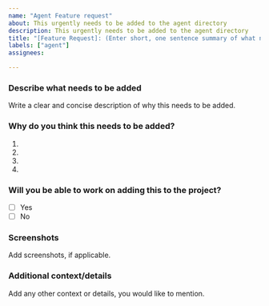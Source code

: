 ```yaml
---
name: "Agent Feature request"
about: This urgently needs to be added to the agent directory
description: This urgently needs to be added to the agent directory
title: "[Feature Request]: (Enter short, one sentence summary of what needs to get added)"
labels: ["agent"]
assignees:

---
```


### Describe what needs to be added
Write a clear and concise description of why this needs to be added.

### Why do you think this needs to be added?

1. 
2. 
3. 
4. 

### Will you be able to work on adding this to the project?

- [ ] Yes
- [ ] No

### Screenshots

Add screenshots, if applicable.

### Additional context/details

Add any other context or details, you would like to mention.
